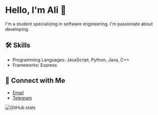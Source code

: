 # Hello, I'm Ali 👋

I'm a student specializing in software engineering. I'm passionate about developing.

## 🛠 Skills
- Programming Languages: JavaScript, Python, Java, C++
- Frameworks: Express

## 🔗 Connect with Me
- [Email](mailto:alimojarrad2003@gmail.com)
- [Telegram](https://t.me/talktoal_bot)


![GitHub stats](https://github-readme-stats.vercel.app/api?username=yourusername&show_icons=true&theme=radical)

